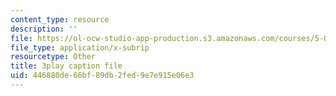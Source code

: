 ```yaml
---
content_type: resource
description: ''
file: https://ol-ocw-studio-app-production.s3.amazonaws.com/courses/5-08j-biological-chemistry-ii-spring-2016/446880de66bf89db2fed9e7e915e06e3_6QK1PUjCkDY.srt
file_type: application/x-subrip
resourcetype: Other
title: 3play caption file
uid: 446880de-66bf-89db-2fed-9e7e915e06e3
---
```

